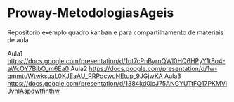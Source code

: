 # Proway-MetodologiasAgeis
Repositorio exemplo quadro kanban e para compartilhamento de materiais de aula


Aula1
https://docs.google.com/presentation/d/1ot7cPnByrnQWl0HQ6HPyY1t8o4-aWcOY7BibO_m6Ea0
Aula2
https://docs.google.com/presentation/d/1w-qmmtuWtwksuaL0KJEaAU_RRPqcwuNEtup_9JGjwKA
Aula3
https://docs.google.com/presentation/d/1384kd0jcJ75ANGYUTtFQ17PKMVlJvhIAspdwtfinthw

